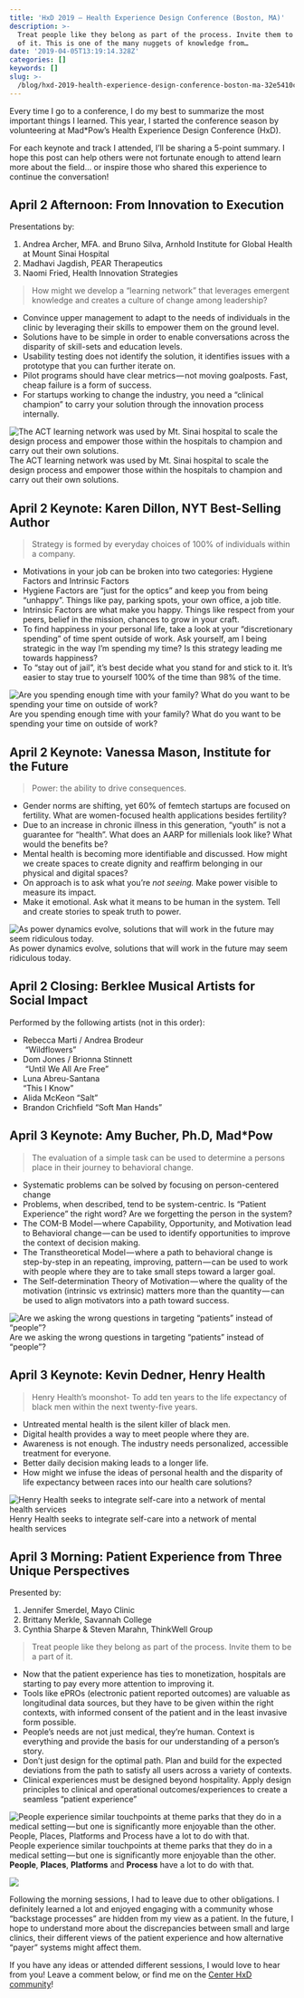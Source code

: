 ```yaml
---
title: 'HxD 2019 — Health Experience Design Conference (Boston, MA)'
description: >-
  Treat people like they belong as part of the process. Invite them to be a part
  of it. This is one of the many nuggets of knowledge from…
date: '2019-04-05T13:19:14.328Z'
categories: []
keywords: []
slug: >-
  /blog/hxd-2019-health-experience-design-conference-boston-ma-32e5410c6b0d
---
```


Every time I go to a conference, I do my best to summarize the most important things I learned. This year, I started the conference season by volunteering at Mad\*Pow’s Health Experience Design Conference (HxD).

For each keynote and track I attended, I’ll be sharing a 5-point summary. I hope this post can help others were not fortunate enough to attend learn more about the field… or inspire those who shared this experience to continue the conversation!

## April 2 Afternoon: From Innovation to Execution

Presentations by:

1.  Andrea Archer, MFA. and Bruno Silva, Arnhold Institute for Global Health at Mount Sinai Hospital
2.  Madhavi Jagdish, PEAR Therapeutics
3.  Naomi Fried, Health Innovation Strategies

> How might we develop a “learning network” that leverages emergent knowledge and creates a culture of change among leadership?

*   Convince upper management to adapt to the needs of individuals in the clinic by leveraging their skills to empower them on the ground level.
*   Solutions have to be simple in order to enable conversations across the disparity of skill-sets and education levels.
*   Usability testing does not identify the solution, it identifies issues with a prototype that you can further iterate on.
*   Pilot programs should have clear metrics — not moving goalposts. Fast, cheap failure is a form of success.
*   For startups working to change the industry, you need a “clinical champion” to carry your solution through the innovation process internally.

![The ACT learning network was used by Mt. Sinai hospital to scale the design process and empower those within the hospitals to champion and carry out their own solutions.](/img/medium/1__u1MFb__9W3go3S8__bgCD6GA.jpeg)
The ACT learning network was used by Mt. Sinai hospital to scale the design process and empower those within the hospitals to champion and carry out their own solutions.

## April 2 Keynote: Karen Dillon, NYT Best-Selling Author

> Strategy is formed by everyday choices of 100% of individuals within a company.

*   Motivations in your job can be broken into two categories: Hygiene Factors and Intrinsic Factors
*   Hygiene Factors are “just for the optics” and keep you from being “unhappy”. Things like pay, parking spots, your own office, a job title.
*   Intrinsic Factors are what make you happy. Things like respect from your peers, belief in the mission, chances to grow in your craft.
*   To find happiness in your personal life, take a look at your “discretionary spending” of time spent outside of work. Ask yourself, am I being strategic in the way I’m spending my time? Is this strategy leading me towards happiness?
*   To “stay out of jail”, it’s best decide what you stand for and stick to it. It’s easier to stay true to yourself 100% of the time than 98% of the time.

![Are you spending enough time with your family? What do you want to be spending your time on outside of work?](/img/medium/1__TJQwCj4U__GBKLmwzEPGJgA.jpeg)
Are you spending enough time with your family? What do you want to be spending your time on outside of work?

## April 2 Keynote: Vanessa Mason, Institute for the Future

> Power: the ability to drive consequences.

*   Gender norms are shifting, yet 60% of femtech startups are focused on fertility. What are women-focused health applications besides fertility?
*   Due to an increase in chronic illness in this generation, “youth” is not a guarantee for “health”. What does an AARP for millenials look like? What would the benefits be?
*   Mental health is becoming more identifiable and discussed. How might we create spaces to create dignity and reaffirm belonging in our physical and digital spaces?
*   On approach is to ask what you’re _not seeing._ Make power visible to measure its impact.
*   Make it emotional. Ask what it means to be human in the system. Tell and create stories to speak truth to power.

![As power dynamics evolve, solutions that will work in the future may seem ridiculous today.](/img/medium/1__oZAlxwdDL6CYGzcELxOaCA.jpeg)
As power dynamics evolve, solutions that will work in the future may seem ridiculous today.

## April 2 Closing: Berklee Musical Artists for Social Impact

Performed by the following artists (not in this order):

*   Rebecca Marti / Andrea Brodeur  
     “Wildflowers”
*   Dom Jones / Brionna Stinnett   
     “Until We All Are Free”
*   Luna Abreu-Santana  
    “This I Know”
*   Alida McKeon “Salt”
*   Brandon Crichfield “Soft Man Hands”

## April 3 Keynote: Amy Bucher, Ph.D, Mad\*Pow

> The evaluation of a simple task can be used to determine a persons place in their journey to behavioral change.

*   Systematic problems can be solved by focusing on person-centered change
*   Problems, when described, tend to be system-centric. Is “Patient Experience” the right word? Are we forgetting the person in the system?
*   The COM-B Model — where Capability, Opportunity, and Motivation lead to Behavioral change — can be used to identify opportunities to improve the context of decision making.
*   The Transtheoretical Model — where a path to behavioral change is step-by-step in an repeating, improving, pattern — can be used to work with people where they are to take small steps toward a larger goal.
*   The Self-determination Theory of Motivation — where the quality of the motivation (intrinsic vs extrinsic) matters more than the quantity — can be used to align motivators into a path toward success.

![Are we asking the wrong questions in targeting “patients” instead of “people”?](/img/medium/1__KE3sVpKrFW__qo4oWexsdZQ.jpeg)
Are we asking the wrong questions in targeting “patients” instead of “people”?

## April 3 Keynote: Kevin Dedner, Henry Health

> Henry Health’s moonshot- To add ten years to the life expectancy of black men within the next twenty-five years.

*   Untreated mental health is the silent killer of black men.
*   Digital health provides a way to meet people where they are.
*   Awareness is not enough. The industry needs personalized, accessible treatment for everyone.
*   Better daily decision making leads to a longer life.
*   How might we infuse the ideas of personal health and the disparity of life expectancy between races into our health care solutions?

![Henry Health seeks to integrate self-care into a network of mental health services](/img/medium/1__fQ0EErmvpPHnDM7tkuob7Q.jpeg)
Henry Health seeks to integrate self-care into a network of mental health services

## April 3 Morning: Patient Experience from Three Unique Perspectives

Presented by:

1.  Jennifer Smerdel, Mayo Clinic
2.  Brittany Merkle, Savannah College
3.  Cynthia Sharpe & Steven Marahn, ThinkWell Group

> Treat people like they belong as part of the process. Invite them to be a part of it.

*   Now that the patient experience has ties to monetization, hospitals are starting to pay every more attention to improving it.
*   Tools like ePROs (electronic patient reported outcomes) are valuable as longitudinal data sources, but they have to be given within the right contexts, with informed consent of the patient and in the least invasive form possible.
*   People’s needs are not just medical, they’re human. Context is everything and provide the basis for our understanding of a person’s story.
*   Don’t just design for the optimal path. Plan and build for the expected deviations from the path to satisfy all users across a variety of contexts.
*   Clinical experiences must be designed beyond hospitality. Apply design principles to clinical and operational outcomes/experiences to create a seamless “patient experience”

![People experience similar touchpoints at theme parks that they do in a medical setting — but one is significantly more enjoyable than the other. **People**, **Places**, **Platforms** and **Process** have a lot to do with that.](/img/medium/1__fWWFUTu8AWlCYWC23leLbQ.jpeg)
People experience similar touchpoints at theme parks that they do in a medical setting — but one is significantly more enjoyable than the other. **People**, **Places**, **Platforms** and **Process** have a lot to do with that.

![](/img/medium/1__x0yL7N46Nt0uMjz03TmtlQ.jpeg)

Following the morning sessions, I had to leave due to other obligations. I definitely learned a lot and enjoyed engaging with a community whose “backstage processes” are hidden from my view as a patient. In the future, I hope to understand more about the discrepancies between small and large clinics, their different views of the patient experience and how alternative “payer” systems might affect them.

If you have any ideas or attended different sessions, I would love to hear from you! Leave a comment below, or find me on the [Center HxD community](https://centerhxd.com/)!